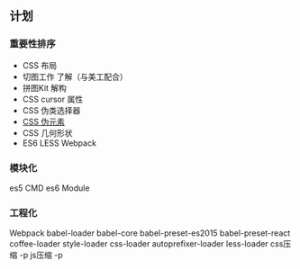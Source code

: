 ## 计划

### 重要性排序
* CSS 布局
* 切图工作 了解（与美工配合）
* 拼图Kit 解构
* CSS cursor 属性
* CSS 伪类选择器
* [CSS 伪元素](https://developer.mozilla.org/zh-CN/docs/Web/CSS/Pseudo-elements)
* CSS 几何形状
* ES6 LESS Webpack

### 模块化
es5 CMD
es6 Module

### 工程化
Webpack
babel-loader
babel-core
babel-preset-es2015
babel-preset-react
coffee-loader
style-loader
css-loader
autoprefixer-loader
less-loader
css压缩 -p
js压缩 -p

